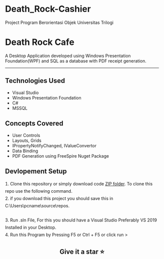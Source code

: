 # Death_Rock-Cashier
Project Program Berorientasi Objek Universitas Trilogi
<h1>Death Rock Cafe</h1>
<p>A Desktop Application developed using Windows Presentation Foundation(WPF) and SQL as a database with PDF receipt generation.</p>
<hr />

<h2>Technologies Used</h2>
<ul>
    <li>Visual Studio</li>
    <li>Windows Presentation Foundation</li>
    <li>C#</li>
    <li>MSSQL</li>
</ul>

<h2>Concepts Covered</h2>
<ul>
    <li>User Controls</li>
    <li>Layouts, Grids</li>
    <li>IPropertyNotifyChanged, IValueConvertor</li>
    <li>Data Binding</li>
    <li>PDF Generation using FreeSpire Nuget Package</li>
</ul>

<h2>Devlopement Setup</h2>
<ol style="list-style-position:inside; padding-left:0px;line-height:1.7;">
<li> Clone this repository or simply download code <a href="https://github.com/G-Vengeance/Death_Rock-Cashier/archive/refs/heads/master.zip">ZIP folder</a>. To clone this repo use the following command.
<li> if you download this project you should save this in C:\Users\pcname\source\repos.</li>
<br />
<li>Run .sln File, For this you should have a Visual Studio Preferably VS 2019 Installed in your Desktop.</li>
<li>Run this Program by Pressing F5 or Ctrl + F5 or click run > </li>
</ol>
<h2 style="text-align:center;">Give it a star ⭐
